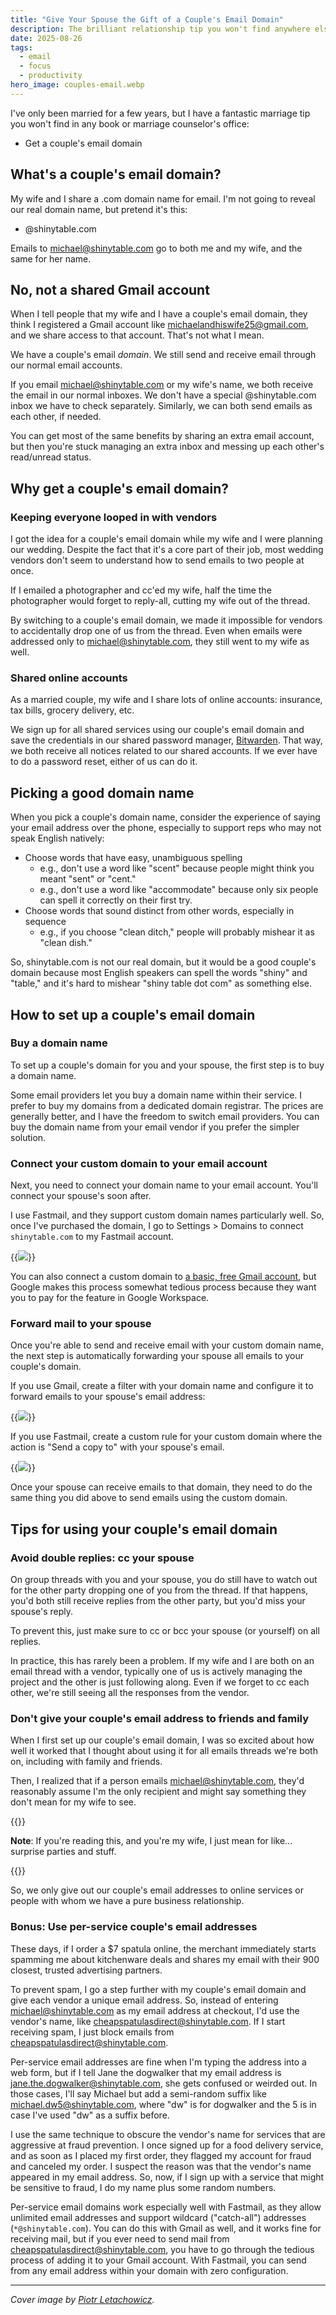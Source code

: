 ```yaml
---
title: "Give Your Spouse the Gift of a Couple's Email Domain"
description: The brilliant relationship tip you won't find anywhere else.
date: 2025-08-26
tags:
  - email
  - focus
  - productivity
hero_image: couples-email.webp
---
```


<!-- markdownlint-disable no-bare-urls -->

I've only been married for a few years, but I have a fantastic marriage tip you won't find in any book or marriage counselor's office:

- Get a couple's email domain

## What's a couple's email domain?

My wife and I share a .com domain name for email. I'm not going to reveal our real domain name, but pretend it's this:

- @shinytable.com

Emails to michael@shinytable.com go to both me and my wife, and the same for her name.

## No, not a shared Gmail account

When I tell people that my wife and I have a couple's email domain, they think I registered a Gmail account like michaelandhiswife25@gmail.com, and we share access to that account. That's not what I mean.

We have a couple's email _domain_. We still send and receive email through our normal email accounts.

If you email michael@shinytable.com or my wife's name, we both receive the email in our normal inboxes. We don't have a special @shinytable.com inbox we have to check separately. Similarly, we can both send emails as each other, if needed.

You can get most of the same benefits by sharing an extra email account, but then you're stuck managing an extra inbox and messing up each other's read/unread status.

## Why get a couple's email domain?

### Keeping everyone looped in with vendors

I got the idea for a couple's email domain while my wife and I were planning our wedding. Despite the fact that it's a core part of their job, most wedding vendors don't seem to understand how to send emails to two people at once.

If I emailed a photographer and cc'ed my wife, half the time the photographer would forget to reply-all, cutting my wife out of the thread.

By switching to a couple's email domain, we made it impossible for vendors to accidentally drop one of us from the thread. Even when emails were addressed only to michael@shinytable.com, they still went to my wife as well.

### Shared online accounts

As a married couple, my wife and I share lots of online accounts: insurance, tax bills, grocery delivery, etc.

We sign up for all shared services using our couple's email domain and save the credentials in our shared password manager, [Bitwarden](https://bitwarden.com/). That way, we both receive all notices related to our shared accounts. If we ever have to do a password reset, either of us can do it.

## Picking a good domain name

When you pick a couple's domain name, consider the experience of saying your email address over the phone, especially to support reps who may not speak English natively:

- Choose words that have easy, unambiguous spelling
  - e.g., don't use a word like "scent" because people might think you meant "sent" or "cent."
  - e.g., don't use a word like "accommodate" because only six people can spell it correctly on their first try.
- Choose words that sound distinct from other words, especially in sequence
  - e.g., if you choose "clean ditch," people will probably mishear it as "clean dish."

So, shinytable.com is not our real domain, but it would be a good couple's domain because most English speakers can spell the words "shiny" and "table," and it's hard to mishear "shiny table dot com" as something else.

## How to set up a couple's email domain

### Buy a domain name

To set up a couple's domain for you and your spouse, the first step is to buy a domain name.

Some email providers let you buy a domain name within their service. I prefer to buy my domains from a dedicated domain registrar. The prices are generally better, and I have the freedom to switch email providers. You can buy the domain name from your email vendor if you prefer the simpler solution.

### Connect your custom domain to your email account

Next, you need to connect your domain name to your email account. You'll connect your spouse's soon after.

I use Fastmail, and they support custom domain names particularly well. So, once I've purchased the domain, I go to Settings > Domains to connect `shinytable.com` to my Fastmail account.

{{<img src="fastmail-add-domain.webp" max-width="600px">}}

You can also connect a custom domain to [a basic, free Gmail account](https://andykong.org/blog/freebusinessemail/), but Google makes this process somewhat tedious process because they want you to pay for the feature in Google Workspace.

### Forward mail to your spouse

Once you're able to send and receive email with your custom domain name, the next step is automatically forwarding your spouse all emails to your couple's domain.

If you use Gmail, create a filter with your domain name and configure it to forward emails to your spouse's email address:

{{<img src="gmail-rule.webp">}}

If you use Fastmail, create a custom rule for your custom domain where the action is "Send a copy to" with your spouse's email.

{{<img src="fastmail-rule.webp">}}

Once your spouse can receive emails to that domain, they need to do the same thing you did above to send emails using the custom domain.

## Tips for using your couple's email domain

### Avoid double replies: cc your spouse

On group threads with you and your spouse, you do still have to watch out for the other party dropping one of you from the thread. If that happens, you'd both still receive replies from the other party, but you'd miss your spouse's reply.

To prevent this, just make sure to cc or bcc your spouse (or yourself) on all replies.

In practice, this has rarely been a problem. If my wife and I are both on an email thread with a vendor, typically one of us is actively managing the project and the other is just following along. Even if we forget to cc each other, we're still seeing all the responses from the vendor.

### Don't give your couple's email address to friends and family

When I first set up our couple's email domain, I was so excited about how well it worked that I thought about using it for all emails threads we're both on, including with family and friends.

Then, I realized that if a person emails michael@shinytable.com, they'd reasonably assume I'm the only recipient and might say something they don't mean for my wife to see.

{{<notice type="info">}}

**Note**: If you're reading this, and you're my wife, I just mean for like... surprise parties and stuff.

{{</notice>}}

So, we only give out our couple's email addresses to online services or people with whom we have a pure business relationship.

### Bonus: Use per-service couple's email addresses

These days, if I order a $7 spatula online, the merchant immediately starts spamming me about kitchenware deals and shares my email with their 900 closest, trusted advertising partners.

To prevent spam, I go a step further with my couple's email domain and give each vendor a unique email address. So, instead of entering michael@shinytable.com as my email address at checkout, I'd use the vendor's name, like cheapspatulasdirect@shinytable.com. If I start receiving spam, I just block emails from cheapspatulasdirect@shinytable.com.

Per-service email addresses are fine when I'm typing the address into a web form, but if I tell Jane the dogwalker that my email address is jane.the.dogwalker@shinytable.com, she gets confused or weirded out. In those cases, I'll say Michael but add a semi-random suffix like michael.dw5@shinytable.com, where "dw" is for dogwalker and the 5 is in case I've used "dw" as a suffix before.

I use the same technique to obscure the vendor's name for services that are aggressive at fraud prevention. I once signed up for a food delivery service, and as soon as I placed my first order, they flagged my account for fraud and canceled my order. I suspect the reason was that the vendor's name appeared in my email address. So, now, if I sign up with a service that might be sensitive to fraud, I do my name plus some random numbers.

Per-service email domains work especially well with Fastmail, as they allow unlimited email addresses and support wildcard ("catch-all") addresses (`*@shinytable.com`). You can do this with Gmail as well, and it works fine for receiving mail, but if you ever need to send mail from cheapspatulasdirect@shinytable.com, you have to go through the tedious process of adding it to your Gmail account. With Fastmail, you can send from any email address within your domain with zero configuration.

---

_Cover image by [Piotr Letachowicz](https://cartoony.eu)._
